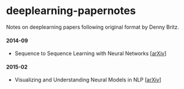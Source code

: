 # deeplearning-papernotes
Notes on deeplearning papers following original format by Denny Britz.

#### 2014-09

- Sequence to Sequence Learning with Neural Networks [[arXiv](http://arxiv.org/abs/1511.06114)]

#### 2015-02

- Visualizing and Understanding Neural Models in NLP [[arXiv](http://arxiv.org/abs/1506.01066)]